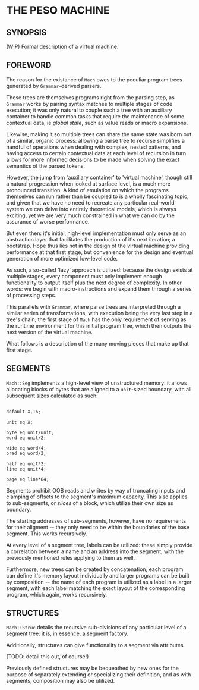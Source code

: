 # THE PESO MACHINE

## SYNOPSIS

(WIP) Formal description of a virtual machine.

## FOREWORD

The reason for the existance of `Mach` owes to the peculiar program trees generated by `Grammar`-derived parsers.

These trees are themselves programs right from the parsing step, as `Grammar` works by pairing syntax matches to multiple stages of code execution; it was only natural to couple such a tree with an auxiliary container to handle common tasks that require the maintenance of some contextual data, ie *global state*, such as value reads or macro expansions.

Likewise, making it so multiple trees can share the same state was born out of a similar, organic process: allowing a parse tree to recurse simplifies a handful of operations when dealing with complex, nested patterns, and having access to certain contextual data at each level of recursion in turn allows for more informed decisions to be made when solving the exact semantics of the parsed tokens.

However, the jump from 'auxiliary container' to 'virtual machine', though still a natural progression when looked at surface level, is a much more pronounced transition. A kind of emulation on which the programs themselves can run rather than be coupled to is a wholly fascinating topic, and given that we have no need to recreate any particular real-world system we can delve into entirely theoretical models, which is always exciting, yet we are very much constrained in what we can do by the assurance of worse performance.

But even then: it's initial, high-level implementation must only serve as an abstraction layer that facilitates the production of it's next iteration; a bootstrap. Hope thus lies not in the design of the virtual machine providing performance at that first stage, but convenience for the design and eventual generation of more optimized low-level code.

As such, a so-called 'lazy' approach is utilized: because the design exists at multiple stages, every component must only implement enough functionality to output itself plus the next degree of complexity. In other words: we begin with macro-instructions and expand them through a series of processing steps.

This parallels with `Grammar`, where parse trees are interpreted through a similar series of transformations, with execution being the very last step in a tree's chain; the first stage of `Mach` has the only requirement of serving as the runtime environment for this initial program tree, which then outputs the next version of the virtual machine.

What follows is a description of the many moving pieces that make up that first stage.

## SEGMENTS

`Mach::Seg` implements a high-level view of unstructured memory: it allows allocating blocks of bytes that are aligned to a `unit`-sized boundary, with all subsequent sizes calculated as such:

```$

default X,16;

unit eq X;

byte eq unit/unit;
word eq unit/2;

wide eq word/4;
brad eq word/2;

half eq unit*2;
line eq unit*4;

page eq line*64;

```

Segments prohibit OOB reads and writes by way of truncating inputs and clamping of offsets to the segment's maximum capacity. This also applies to sub-segments, or *slices* of a block, which utilize their own size as boundary.

The starting addresses of sub-segments, however, have no requirements for their aligment -- they only need to be within the boundaries of the base segment. This works recursively.

At every level of a segment tree, labels can be utilized: these simply provide a correlation between a name and an address into the segment, with the previously mentioned rules applying to them as well.

Furthermore, new trees can be created by concatenation; each program can define it's memory layout individually and larger programs can be built by composition -- the name of each program is utilized as a label in a larger segment, with each label matching the exact layout of the corresponding program, which again, works recursively.

## STRUCTURES

`Mach::Struc` details the recursive sub-divisions of any particular level of a segment tree: it is, in essence, a segment factory.

Additionally, structures can give functionality to a segment via attributes.

(TODO: detail this out, of course!)

Previously defined structures may be bequeathed by new ones for the purpose of separately extending or specializing their definition, and as with segments, composition may also be utilized.


